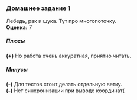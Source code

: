 ### Домашнее задание 1
Лебедь, рак и щука. Тут про многопоточку.    
**Оценка:** 7
##### Плюсы
**(+)** Но работа очень аккуратная, приятно читать.  
##### Минусы
**(-)** Для тестов стоит делать отдельную ветку.  
**(-)** Нет синхронизации при выводе координат(
